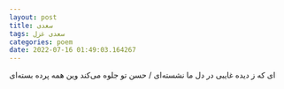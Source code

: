 ```yaml
---
layout: post
title: سعدی
tags: سعدی غزل
categories: poem
date: 2022-07-16 01:49:03.164267
---
```


ای که ز دیده غایبی در دل ما نشسته‌ای / حسن تو جلوه می‌کند وین همه پرده بسته‌ای